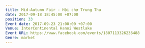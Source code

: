 ```yaml
---
title: Mid-Autumn Fair - Hội chợ Trung Thu
date: 2017-09-18 18:45:00 +07:00
position: 33
Event date: 2017-09-23 21:00:00 +07:00
Venue: InterContinental Hanoi Westlake
Event URL: https://www.facebook.com/events/1807113326236488
Genre: market
---
```


